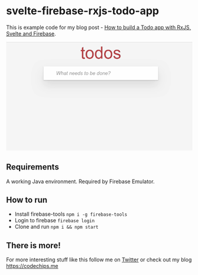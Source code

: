 # svelte-firebase-rxjs-todo-app

This is example code for my blog post - [How to build a Todo app with RxJS, Svelte and Firebase](https://codechips.me/how-to-build-todo-app-with-svelte-rxjs-firebase/).

![todo app final version](todo-app-firebase-rxjs-svelte.gif)

## Requirements

A working Java environment. Required by Firebase Emulator.

## How to run

- Install firebase-tools `npm i -g firebase-tools`
- Login to firebase `firebase login`
- Clone and run `npm i && npm start`

## There is more!

For more interesting stuff like this follow me on [Twitter](https://twitter.com/codechips) or check out my blog https://codechips.me


